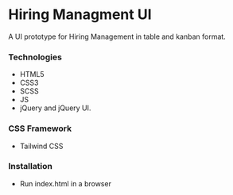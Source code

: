 # Hiring Managment UI

A UI prototype for Hiring Management in table and kanban format.

### Technologies
  - HTML5
  - CSS3
  - SCSS
  - JS
  - jQuery and jQuery UI.

### CSS Framework
  - Tailwind CSS

### Installation
- Run index.html in a browser